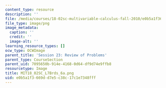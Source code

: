 ```yaml
---
content_type: resource
description: ''
file: /media/courses/18-02sc-multivariable-calculus-fall-2010/e0b5a1f3669dd7e5c38c17c1e7348fff_MIT18_02SC_L7Brds_6a.png
file_type: image/png
image_metadata:
  caption: ''
  credit: ''
  image-alt: ''
learning_resource_types: []
ocw_type: OCWImage
parent_title: 'Session 23: Review of Problems'
parent_type: CourseSection
parent_uid: 7095650b-914e-4168-0d64-df9d74e9ffb8
resourcetype: Image
title: MIT18_02SC_L7Brds_6a.png
uid: e0b5a1f3-669d-d7e5-c38c-17c1e7348fff
---
```

